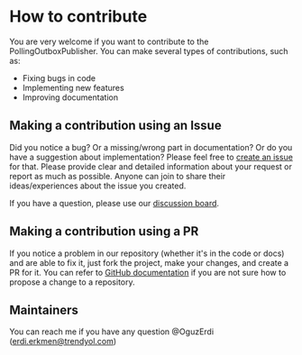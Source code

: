 # How to contribute

You are very welcome if you want to contribute to the PollingOutboxPublisher. You can make several types of contributions, such as:

* Fixing bugs in code
* Implementing new features
* Improving documentation

## Making a contribution using an Issue

Did you notice a bug? Or a missing/wrong part in documentation? Or do you have a suggestion about implementation? Please feel free to [create an issue](https://github.com/Trendyol/PollingOutboxPublisher/issues/new) for that. Please provide clear and detailed information about your request or report as much as possible. Anyone can join to share their ideas/experiences about the issue you created.

If you have a question, please use our [discussion board](https://github.com/Trendyol/PollingOutboxPublisher/discussions).

## Making a contribution using a PR

If you notice a problem in our repository (whether it's in the code or docs) and are able to fix it, just fork the project, make your changes, and create a PR for it. You can refer to [GitHub documentation](https://docs.github.com/en/pull-requests/collaborating-with-pull-requests/proposing-changes-to-your-work-with-pull-requests/about-branches) if you are not sure how to propose a change to a repository.

## Maintainers
You can reach me if you have any question @OguzErdi (erdi.erkmen@trendyol.com)
